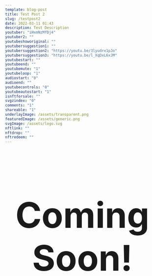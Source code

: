```yaml
---
template: blog-post
title: Test Post 2
slug: /testpost2
date: 2022-03-11 01:43
description: Test Description
youtuber: "iHxmNzMfDj4"
youtuber2: ""
youtubeshoworiginal: ""
youtubersuggestion1: ""
youtubersuggestion2: "https://youtu.be/3lyudrx1pJo"
youtubersuggestion3: "https://youtu.be/l_XqDxL6xJM"
youtubestart: ""
youtubeend: ""
youtubemute: "1"
youtubeloop: "1"
audiostart: "0"
audioend: ""
youtubecontrols: "0"
youtubeautostart: "1"
isnftforsale: ""
svgzindex: "0"
comments: "1"
shareable: "1"
underlayImage: /assets/transparent.png
featuredImage: /assets/generic.png
svgImage: /assets/logo.svg
nftlink: ""
nftdrop: ""
nftredeem: ""
---
```


<!-- lYGald0tFro -->


<h2 class="tronText" style="display:grid; place-content:center; text-align:center; font-size:12vw;">
        <div class="">Coming Soon!</div>
      </h2>



<!-- 6hB3S9bIaco -->





 

 

<!-- lYGald0tFro SOUNDTRACK 45> -->
<!-- qzuM2XTnpSA OPERA 32-45 -->